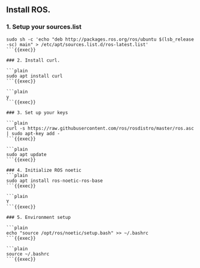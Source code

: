 
## Install ROS.

### 1. Setup your sources.list

```plain
sudo sh -c 'echo "deb http://packages.ros.org/ros/ubuntu $(lsb_release -sc) main" > /etc/apt/sources.list.d/ros-latest.list'
```{{exec}}

### 2. Install curl.

```plain
sudo apt install curl
```{{exec}}

```plain
y
```{{exec}}

### 3. Set up your keys

```plain
curl -s https://raw.githubusercontent.com/ros/rosdistro/master/ros.asc | sudo apt-key add -
```{{exec}}

```plain
sudo apt update
```{{exec}}

### 4. Initialize ROS noetic
```plain
sudo apt install ros-noetic-ros-base
```{{exec}}

```plain
Y
```{{exec}}

### 5. Environment setup

```plain
echo "source /opt/ros/noetic/setup.bash" >> ~/.bashrc
```{{exec}}

```plain
source ~/.bashrc
```{{exec}}
